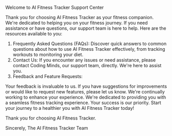 Welcome to AI Fitness Tracker Support Center

Thank you for choosing AI Fitness Tracker as your fitness companion. We're dedicated to helping you on your fitness journey. If you need assistance or have questions, our support team is here to help. Here are the resources available to you:

1. Frequently Asked Questions (FAQs): Discover quick answers to common questions about how to use AI Fitness Tracker effectively, from tracking workouts to monitoring your diet.
2. Contact Us: If you encounter any issues or need assistance, please contact Coding Minds, our support team, directly. We're here to assist you.
3.  Feedback and Feature Requests:

Your feedback is invaluable to us. If you have suggestions for improvements or would like to request new features, please let us know. We're continually working to enhance your experience.
We're dedicated to providing you with a seamless fitness tracking experience. Your success is our priority. Start your journey to a healthier you with AI Fitness Tracker today!

Thank you for choosing AI Fitness Tracker.

Sincerely,
The AI Fitness Tracker Team
